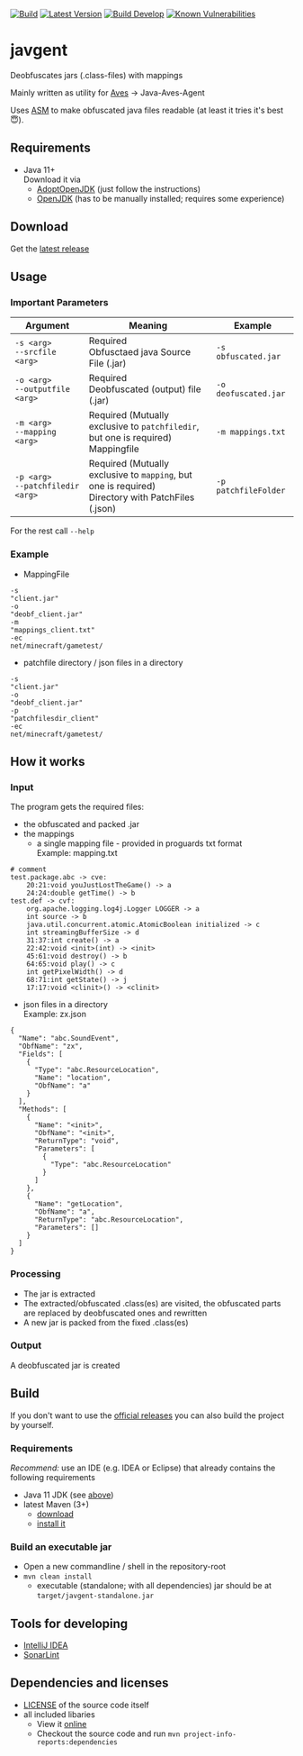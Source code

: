 [![Build](https://img.shields.io/github/workflow/status/BaseMC/javgent/Master%20CI)](https://github.com/BaseMC/javgent/actions)
[![Latest Version](https://img.shields.io/github/v/release/BaseMC/javgent)](https://github.com/BaseMC/javgent/releases)
[![Build Develop](https://img.shields.io/github/workflow/status/BaseMC/javgent/Develop%20CI?label=build%20develop)](https://github.com/BaseMC/javgent/actions)
[![Known Vulnerabilities](https://snyk.io/test/github/BaseMC/javgent/badge.svg?targetFile=pom.xml)](https://snyk.io/test/github/BaseMC/javgent?targetFile=pom.xml)


# javgent
Deobfuscates jars (.class-files) with mappings 

Mainly written as utility for [Aves](https://github.com/BaseMC/Aves) → Java-Aves-Agent

Uses [ASM](https://asm.ow2.io/) to make obfuscated java files readable (at least it tries it's best :innocent:).

## Requirements
* Java 11+ <br/>Download it via 
  * [AdoptOpenJDK](https://adoptopenjdk.net/?variant=openjdk11&jvmVariant=hotspot) (just follow the instructions)
  * [OpenJDK](https://jdk.java.net/) (has to be manually installed; requires some experience) 
  
## Download
Get the [latest release](https://github.com/BaseMC/javgent/releases)

## Usage 
### Important Parameters

|Argument|Meaning|Example|
|--------|-------|-------|
|``-s <arg>`` <br/>``--srcfile <arg>``|Required<br/> Obfusctaed java Source File (.jar)|``-s obfuscated.jar``|
|``-o <arg>`` <br/>``--outputfile <arg>``|Required<br/> Deobfuscated (output) file (.jar)|``-o deofuscated.jar``|
|``-m <arg>`` <br/>``--mapping <arg>``|Required  (Mutually exclusive to ``patchfiledir``, but one is required)<br/> Mappingfile|``-m mappings.txt``|
|``-p <arg>`` <br/>``--patchfiledir <arg>``|Required (Mutually exclusive to ``mapping``, but one is required)<br/> Directory with PatchFiles (.json)|``-p patchfileFolder``|

For the rest call ``--help``

### Example
- MappingFile
```Shell
-s
"client.jar"
-o
"deobf_client.jar"
-m
"mappings_client.txt"
-ec
net/minecraft/gametest/
```
- patchfile directory / json files in a directory
```Shell
-s
"client.jar"
-o
"deobf_client.jar"
-p
"patchfilesdir_client"
-ec
net/minecraft/gametest/
```


## How it works
### Input
The program gets the required files:
  * the obfuscated and packed .jar
  * the mappings
    * a single mapping file - provided in proguards txt format<br/>
  Example: mapping.txt<br/>
```
# comment
test.package.abc -> cve:
    20:21:void youJustLostTheGame() -> a
    24:24:double getTime() -> b
test.def -> cvf:
    org.apache.logging.log4j.Logger LOGGER -> a
    int source -> b
    java.util.concurrent.atomic.AtomicBoolean initialized -> c
    int streamingBufferSize -> d
    31:37:int create() -> a
    22:42:void <init>(int) -> <init>
    45:61:void destroy() -> b
    64:65:void play() -> c
    int getPixelWidth() -> d
    68:71:int getState() -> j
    17:17:void <clinit>() -> <clinit>
```
  * json files in a directory<br/>
     Example: zx.json<br/>
     
```JS
{
  "Name": "abc.SoundEvent",
  "ObfName": "zx",
  "Fields": [
    {
      "Type": "abc.ResourceLocation",
      "Name": "location",
      "ObfName": "a"
    }
  ],
  "Methods": [
    {
      "Name": "<init>",
      "ObfName": "<init>",
      "ReturnType": "void",
      "Parameters": [
        {
          "Type": "abc.ResourceLocation"
        }
      ]
    },
    {
      "Name": "getLocation",
      "ObfName": "a",
      "ReturnType": "abc.ResourceLocation",
      "Parameters": []
    }
  ]
}
```
### Processing
* The jar is extracted
* The extracted/obfuscated .class(es) are visited, the obfuscated parts are replaced by deobfuscated ones and rewritten
* A new jar is packed from the fixed .class(es)

### Output
A deobfuscated jar is created

## Build
If you don't want to use the [official releases](https://github.com/BaseMC/javgent/releases) you can also build the project by yourself.

### Requirements
<i>Recommend:</i> use an IDE (e.g. IDEA or Eclipse) that already contains the following requirements
* Java 11 JDK (see [above](#requirements))
* latest Maven (3+) 
  * [download](https://maven.apache.org/download.cgi)
  * [install it](https://maven.apache.org/install.html)

### Build an executable jar
* Open a new commandline / shell in the repository-root
* ``mvn clean install``
  * executable (standalone; with all dependencies) jar should be at ``target/javgent-standalone.jar``
  
## Tools for developing
* [IntelliJ IDEA](https://www.jetbrains.com/de-de/idea/download/)
* [SonarLint](https://www.sonarlint.org/intellij/)

## Dependencies and licenses
* [LICENSE](LICENSE) of the source code itself
* all included libaries
  * View it [online](https://basemc.github.io/javgent/dependencies/)
  * Checkout the source code and run ``mvn project-info-reports:dependencies``
